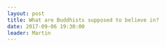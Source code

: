 ```yaml
---
layout: post
title: What are Buddhists supposed to believe in?
date: 2017-09-06 19:30:00
leader: Martin 
---
```

